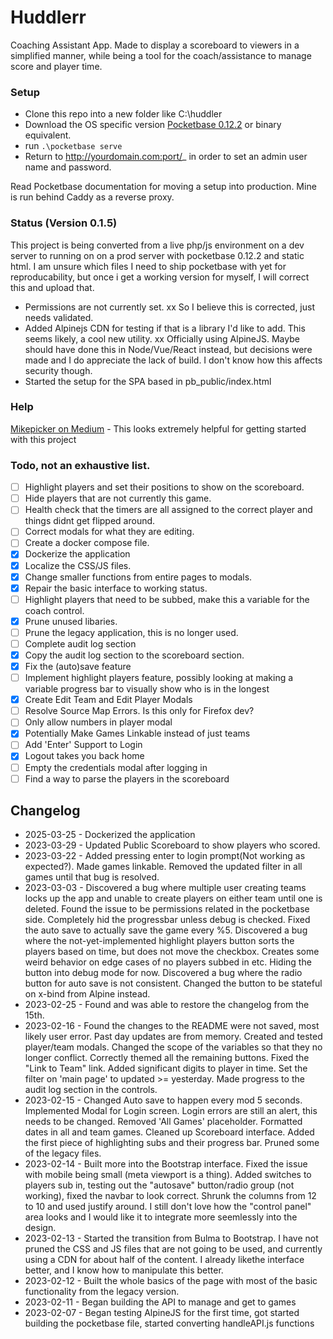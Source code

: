 # Huddlerr
Coaching Assistant App. Made to display a scoreboard to viewers in a simplified manner, while being a tool for the coach/assistance to manage score and player time.

### Setup
- Clone this repo into a new folder like C:\huddler
- Download the OS specific version [Pocketbase 0.12.2]() or binary equivalent.
- run `.\pocketbase serve`
- Return to http://yourdomain.com:port/_ in order to set an admin user name and password. 

Read Pocketbase documentation for moving a setup into production. Mine is run behind Caddy as a reverse proxy.

### Status (Version 0.1.5)
This project is being converted from a live php/js environment on a dev server to running on on a prod server with pocketbase 0.12.2 and static html. I am unsure which files I need to ship pocketbase with yet for reproducability, but once i get a working version for myself, I will correct this and upload that.

- Permissions are not currently set. xx So I believe this is corrected, just needs validated.
- Added Alpinejs CDN for testing if that is a library I'd like to add. This seems likely, a cool new utility. xx Officially using AlpineJS. Maybe should have done this in Node/Vue/React instead, but decisions were made and I do appreciate the lack of build. I don't know how this affects security though.
- Started the setup for the SPA based in pb_public/index.html

### Help
[Mikepicker on Medium](https://medium.com/@Mikepicker/build-a-multi-user-todo-list-app-with-pocketbase-in-a-single-html-file-8734bfb882fd) - This looks extremely helpful for getting started with this project

### Todo, not an exhaustive list.
- [ ] Highlight players and set their positions to show on the scoreboard.
- [ ] Hide players that are not currently this game.
- [ ] Health check that the timers are all assigned to the correct player and things didnt get flipped around.
- [ ] Correct modals for what they are editing.
- [ ] Create a docker compose file.
- [x] Dockerize the application
- [x] Localize the CSS/JS files.
- [x] Change smaller functions from entire pages to modals.
- [x] Repair the basic interface to working status.
- [ ] Highlight players that need to be subbed, make this a variable for the coach control. 
- [x] Prune unused libaries.
- [ ] Prune the legacy application, this is no longer used.
- [ ] Complete audit log section
- [x] Copy the audit log section to the scoreboard section.
- [x] Fix the (auto)save feature
- [ ] Implement highlight players feature, possibly looking at making a variable progress bar to visually show who is in the longest
- [x] Create Edit Team and Edit Player Modals
- [ ] Resolve Source Map Errors. Is this only for Firefox dev?
- [ ] Only allow numbers in player modal
- [x] Potentially Make Games Linkable instead of just teams
- [ ] Add 'Enter' Support to Login
- [x] Logout takes you back home
- [ ] Empty the credentials modal after logging in
- [ ] Find a way to parse the players in the scoreboard

## Changelog
- 2025-03-25 - Dockerized the application
- 2023-03-29 - Updated Public Scoreboard to show players who scored.
- 2023-03-22 - Added pressing enter to login prompt(Not working as expected?). Made games linkable. Removed the updated filter in all games until that bug is resolved.
- 2023-03-03 - Discovered a bug where multiple user creating teams locks up the app and unable to create players on either team until one is deleted. Found the issue to be permissions related in the pocketbase side. Completely hid the progressbar unless debug is checked. Fixed the auto save to actually save the game every %5. Discovered a bug where the not-yet-implemented highlight players button sorts the players based on time, but does not move the checkbox. Creates some weird behavior on edge cases of no players subbed in etc. Hiding the button into debug mode for now. Discovered a bug where the radio button for auto save is not consistent. Changed the button to be stateful on x-bind from Alpine instead.
- 2023-02-25 - Found and was able to restore the changelog from the 15th.
- 2023-02-16 - Found the changes to the README were not saved, most likely user error. Past day updates are from memory. Created and tested player/team modals. Changed the scope of the variables so that they no longer conflict. Correctly themed all the remaining buttons. Fixed the "Link to Team" link. Added significant digits to player in time. Set the filter on 'main page' to updated >= yesterday. Made progress to the audit log section in the controls.
- 2023-02-15 - Changed Auto save to happen every mod 5 seconds. Implemented Modal for Login screen. Login errors are still an alert, this needs to be changed. Removed 'All Games' placeholder. Formatted dates in all and team games. Cleaned up Scoreboard interface. Added the first piece of highlighting subs and their progress bar. Pruned some of the legacy files.
- 2023-02-14 - Built more into the Bootstrap interface. Fixed the issue with mobile being small (meta viewport is a thing). Added switches to players sub in, testing out the "autosave" button/radio group (not working), fixed the navbar to look correct. Shrunk the columns from 12 to 10 and used justify around. I still don't love how the "control panel" area looks and I would like it to integrate more seemlessly into the design.
- 2023-02-13 - Started the transition from Bulma to Bootstrap. I have not pruned the CSS and JS files that are not going to be used, and currently using a CDN for about half of the content. I already likethe interface better, and I know how to manipulate this better.
- 2023-02-12 - Built the whole basics of the page with most of the basic functionality from the legacy version.
- 2023-02-11 - Began building the API to manage and get to games
- 2023-02-07 - Began testing AlpineJS for the first time, got started building the pocketbase file, started converting handleAPI.js functions
